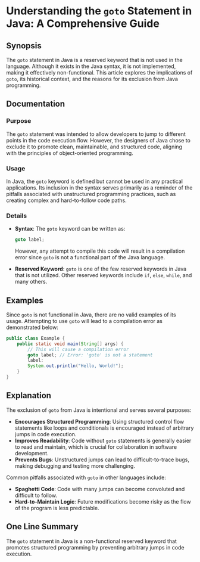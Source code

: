 <!--
Meta Description: # Understanding the `goto` Statement in Java: A Comprehensive Guide ## Synopsis The `goto` statement in Java is a reserved keyword that is not used in...
Meta Keywords: goto, java, code, not, statement
-->

# Understanding the `goto` Statement in Java: A Comprehensive Guide

## Synopsis
The `goto` statement in Java is a reserved keyword that is not used in the language. Although it exists in the Java syntax, it is not implemented, making it effectively non-functional. This article explores the implications of `goto`, its historical context, and the reasons for its exclusion from Java programming.

## Documentation

### Purpose
The `goto` statement was intended to allow developers to jump to different points in the code execution flow. However, the designers of Java chose to exclude it to promote clean, maintainable, and structured code, aligning with the principles of object-oriented programming.

### Usage
In Java, the `goto` keyword is defined but cannot be used in any practical applications. Its inclusion in the syntax serves primarily as a reminder of the pitfalls associated with unstructured programming practices, such as creating complex and hard-to-follow code paths.

### Details
- **Syntax**: The `goto` keyword can be written as:
  ```java
  goto label;
  ```
  However, any attempt to compile this code will result in a compilation error since `goto` is not a functional part of the Java language.
  
- **Reserved Keyword**: `goto` is one of the few reserved keywords in Java that is not utilized. Other reserved keywords include `if`, `else`, `while`, and many others.

## Examples
Since `goto` is not functional in Java, there are no valid examples of its usage. Attempting to use `goto` will lead to a compilation error as demonstrated below:

```java
public class Example {
    public static void main(String[] args) {
        // This will cause a compilation error
        goto label; // Error: 'goto' is not a statement
        label: 
        System.out.println("Hello, World!");
    }
}
```

## Explanation
The exclusion of `goto` from Java is intentional and serves several purposes:
- **Encourages Structured Programming**: Using structured control flow statements like loops and conditionals is encouraged instead of arbitrary jumps in code execution.
- **Improves Readability**: Code without `goto` statements is generally easier to read and maintain, which is crucial for collaboration in software development.
- **Prevents Bugs**: Unstructured jumps can lead to difficult-to-trace bugs, making debugging and testing more challenging.

Common pitfalls associated with `goto` in other languages include:
- **Spaghetti Code**: Code with many jumps can become convoluted and difficult to follow.
- **Hard-to-Maintain Logic**: Future modifications become risky as the flow of the program is less predictable.

## One Line Summary
The `goto` statement in Java is a non-functional reserved keyword that promotes structured programming by preventing arbitrary jumps in code execution.